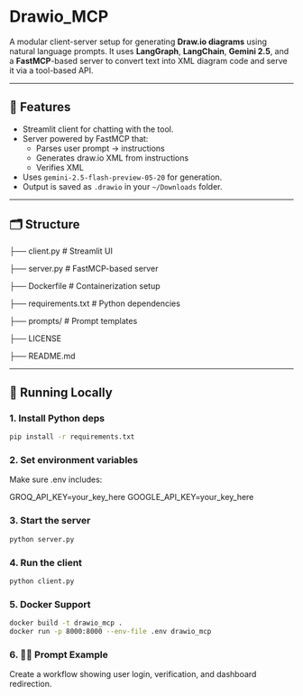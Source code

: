 # Drawio_MCP

A modular client-server setup for generating **Draw.io diagrams** using natural language prompts. It uses **LangGraph**, **LangChain**, **Gemini 2.5**, and a **FastMCP**-based server to convert text into XML diagram code and serve it via a tool-based API.

---

## 🔧 Features

- Streamlit client for chatting with the tool.
- Server powered by FastMCP that:
  - Parses user prompt → instructions
  - Generates draw.io XML from instructions
  - Verifies XML
- Uses `gemini-2.5-flash-preview-05-20` for generation.
- Output is saved as `.drawio` in your `~/Downloads` folder.

---

## 🗂 Structure


├── client.py # Streamlit UI


├── server.py # FastMCP-based server


├── Dockerfile # Containerization setup

├── requirements.txt # Python dependencies

├── prompts/ # Prompt templates

├── LICENSE

├── README.md

---

## 🚀 Running Locally

### 1. Install Python deps

```bash
pip install -r requirements.txt
```

### 2. Set environment variables
Make sure .env includes:

GROQ_API_KEY=your_key_here
GOOGLE_API_KEY=your_key_here


### 3. Start the server

```bash
python server.py
```

### 4. Run the client

```bash
python client.py
```

### 5. Docker Support

```bash
docker build -t drawio_mcp .
docker run -p 8000:8000 --env-file .env drawio_mcp
```

### 6. ✍🏾 Prompt Example
Create a workflow showing user login, verification, and dashboard redirection.


